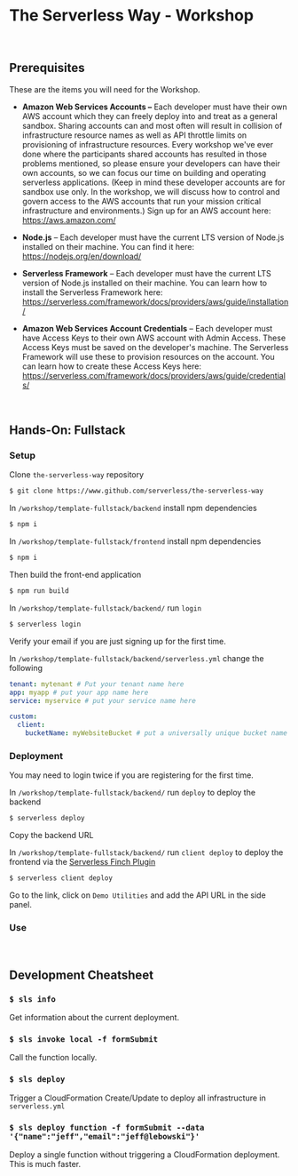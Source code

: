 # The Serverless Way - Workshop

<br/>

## Prerequisites

These are the items you will need for the Workshop.

* **Amazon Web Services Accounts –** Each developer must have their own AWS account which they can freely deploy into and treat as a general sandbox.  Sharing accounts can and most often will result in collision of infrastructure resource names as well as API throttle limits on provisioning of infrastructure resources.  Every workshop we've ever done where the participants shared accounts has resulted in those problems mentioned, so please ensure your developers can have their own accounts, so we can focus our time on building and operating serverless applications.  (Keep in mind these developer accounts are for sandbox use only. In the workshop, we will discuss how to control and govern access to the AWS accounts that run your mission critical infrastructure and environments.)  Sign up for an AWS account here: https://aws.amazon.com/

* **Node.js** – Each developer must have the current LTS version of Node.js installed on their machine. You can find it here:  https://nodejs.org/en/download/

* **Serverless Framework** – Each developer must have the current LTS version of Node.js installed on their machine. You can learn how to install the Serverless Framework here:  https://serverless.com/framework/docs/providers/aws/guide/installation/

* **Amazon Web Services Account Credentials** – Each developer must have Access Keys to their own AWS account with Admin Access.  These Access Keys must be saved on the developer's machine.  The Serverless Framework will use these to provision resources on the account.  You can learn how to create these Access Keys here: https://serverless.com/framework/docs/providers/aws/guide/credentials/

<br/>

## Hands-On: Fullstack

### Setup

Clone `the-serverless-way` repository

```bash
$ git clone https://www.github.com/serverless/the-serverless-way
```

In `/workshop/template-fullstack/backend` install npm dependencies

```bash
$ npm i
```

In `/workshop/template-fullstack/frontend` install npm dependencies

```bash
$ npm i
```

Then build the front-end application

```bash
$ npm run build
```

In `/workshop/template-fullstack/backend/` run `login`

```bash
$ serverless login
```

Verify your email if you are just signing up for the first time.

In `/workshop/template-fullstack/backend/serverless.yml` change the following

```yaml
tenant: mytenant # Put your tenant name here
app: myapp # put your app name here
service: myservice # put your service name here

custom:
  client:
    bucketName: myWebsiteBucket # put a universally unique bucket name here
```

### Deployment

You may need to login twice if you are registering for the first time.

In `/workshop/template-fullstack/backend/` run `deploy` to deploy the backend

```bash
$ serverless deploy
```

Copy the backend URL

In `/workshop/template-fullstack/backend/` run `client deploy` to deploy the frontend via the [Serverless Finch Plugin](https://github.com/fernando-mc/serverless-finch)

```bash
$ serverless client deploy
```
Go to the link, click on `Demo Utilities` and add the API URL in the side panel.

### Use

<br/>

## Development Cheatsheet

### `$ sls info`

Get information about the current deployment.

### `$ sls invoke local -f formSubmit`

Call the function locally.

### `$ sls deploy`

Trigger a CloudFormation Create/Update to deploy all infrastructure in `serverless.yml`

### `$ sls deploy function -f formSubmit --data '{"name":"jeff","email":"jeff@lebowski"}'`

Deploy a single function without triggering a CloudFormation deployment.  This is much faster.





